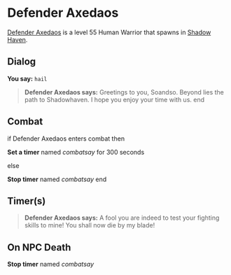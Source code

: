 # Defender Axedaos



[Defender Axedaos](/npc/150025) is a level 55 Human Warrior that spawns in [Shadow Haven](/zone/150).



## Dialog

**You say:** `hail`



>**Defender Axedaos says:** Greetings to you, Soandso. Beyond lies the path to Shadowhaven. I hope you enjoy your time with us.
end



## Combat

if Defender Axedaos enters combat  then


**Set a timer** named *combatsay* for 300 seconds

else


**Stop timer** named *combatsay*
end



## Timer(s)

>**Defender Axedaos says:** A fool you are indeed to test your fighting skills to mine!  You shall now die by my blade!


## On NPC Death

**Stop timer** named *combatsay*
